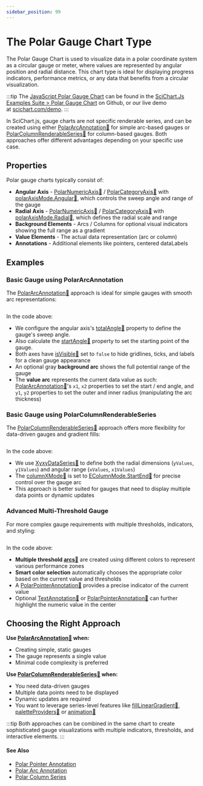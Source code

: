 ```yaml
---
sidebar_position: 99
---
```


# The Polar Gauge Chart Type

The Polar Gauge Chart is used to visualize data in a polar coordinate system as a circular gauge or meter, where values are represented by angular position and radial distance. This chart type is ideal for displaying progress indicators, performance metrics, or any data that benefits from a circular visualization.

:::tip
The [JavaScript Polar Gauge Chart](https://stagingdemo2.scichart.com/demo/javascript/polar-gauge-chart) can be found in the [SciChart.Js Examples Suite > Polar Gauge Chart](https://github.com/ABTSoftware/SciChart.JS.Examples/blob/release_v4.0/Examples/src/components/Examples/Charts2D/PolarCharts/PolarGaugeChart) on Github, or our live demo at [scichart.com/demo](https://stagingdemo2.scichart.com/demo/react/polar-gauge-chart).
:::

<ChartFromSciChartDemo 
    src="https://stagingdemo2.scichart.com/demo/iframe/polar-gauge-chart"
    title="Polar Gauge Chart"
/>

In SciChart.js, gauge charts are not specific renderable series, and can be created using either [PolarArcAnnotation:blue_book:](https://www.scichart.com/documentation/js/v4/typedoc/classes/polararcannotation.html) for simple arc-based gauges or [PolarColumnRenderableSeries:blue_book:](https://www.scichart.com/documentation/js/v4/typedoc/classes/polarcolumnrenderableseries.html) for column-based gauges. Both approaches offer different advantages depending on your specific use case.


## Properties

Polar gauge charts typically consist of:

- **Angular Axis** - [PolarNumericAxis:blue_book:](https://www.scichart.com/documentation/js/v4/typedoc/classes/polarnumericaxis.html) / [PolarCategoryAxis:blue_book:](https://www.scichart.com/documentation/js/v4/typedoc/classes/polarcategoryaxis.html) with [polarAxisMode.Angular:blue_book:](https://www.scichart.com/documentation/js/v4/typedoc/enums/epolaraxismode.html#angular), which controls the sweep angle and range of the gauge
- **Radial Axis** - [PolarNumericAxis:blue_book:](https://www.scichart.com/documentation/js/v4/typedoc/classes/polarnumericaxis.html) / [PolarCategoryAxis:blue_book:](https://www.scichart.com/documentation/js/v4/typedoc/classes/polarcategoryaxis.html) with [polarAxisMode.Radial:blue_book:](https://www.scichart.com/documentation/js/v4/typedoc/enums/epolaraxismode.html#radial), which defines the radial scale and range
- **Background Elements** - Arcs / Columns for optional visual indicators showing the full range as a gradient
- **Value Elements** - The actual data representation (arc or column)
- **Annotations** - Additional elements like pointers, centered dataLabels

## Examples

### Basic Gauge using PolarArcAnnotation

The [PolarArcAnnotation:blue_book:](https://www.scichart.com/documentation/js/v4/typedoc/classes/polararcannotation.html) approach is ideal for simple gauges with smooth arc representations:

```ts showLineNumbers {51-61} file=./UsingArc/demo.ts start=region_A_start end=region_A_end
```
<LiveDocSnippet name="./UsingArc/demo" />

In the code above:
- We configure the angular axis's [totalAngle:blue_book:](https://www.scichart.com/documentation/js/v4/typedoc/classes/polarnumericaxis.html#totalangle) property to define the gauge's sweep angle.
- Also calculate the [startAngle:blue_book:](https://www.scichart.com/documentation/js/v4/typedoc/classes/polarnumericaxis.html#startangle) property to set the starting point of the gauge.
- Both axes have [isVisible:blue_book:](https://www.scichart.com/documentation/js/v4/typedoc/classes/polarnumericaxis.html#isvisible) set to `false` to hide gridlines, ticks, and labels for a clean gauge appearance
- An optional gray **background arc** shows the full potential range of the gauge
- The **value arc** represents the current data value as such:
[PolarArcAnnotation:blue_book:](https://www.scichart.com/documentation/js/v4/typedoc/classes/polararcannotation.html)'s `x1`, `x2` properties to set the start / end angle, and `y1`, `y2` properties to set the outer and inner radius (manipulating the arc thickness)

### Basic Gauge using PolarColumnRenderableSeries

The [PolarColumnRenderableSeries:blue_book:](https://www.scichart.com/documentation/js/v4/typedoc/classes/polarcolumnrenderableseries.html) approach offers more flexibility for data-driven gauges and gradient fills:

```ts showLineNumbers {18-21,23,27-34} file=./UsingColumn/demo.ts start=region_A_start end=region_A_end
```

<LiveDocSnippet name="./UsingColumn/demo" />

In the code above:
- We use [XyxyDataSeries:blue_book:](https://www.scichart.com/documentation/js/v4/typedoc/classes/xyxydataseries.html) to define both the radial dimensions (`yValues`, `y1Values`) and angular range (`xValues`, `x1Values`)
- The [columnXMode:blue_book:](https://www.scichart.com/documentation/js/v4/typedoc/classes/polarcolumnrenderableseries.html#columnxmode) is set to [EColumnMode.StartEnd:blue_book:](https://www.scichart.com/documentation/js/v4/typedoc/enums/ecolumnmode.html#startend) for precise control over the gauge arc
- This approach is better suited for gauges that need to display multiple data points or dynamic updates

### Advanced Multi-Threshold Gauge

For more complex gauge requirements with multiple thresholds, indicators, and styling:

```ts showLineNumbers {9-17,33-42,66,80} file=./ComplexArc/demo.ts start=region_A_start end=region_A_end
```

<LiveDocSnippet name="./ComplexArc/demo" />

In the code above:
- **Multiple threshold [arcs:blue_book:](https://www.scichart.com/documentation/js/v4/typedoc/classes/polararcannotation.html)** are created using different colors to represent various performance zones
- **Smart color selection** automatically chooses the appropriate color based on the current value and thresholds
- A [PolarPointerAnnotation:blue_book:](https://www.scichart.com/documentation/js/v4/typedoc/classes/polarpointerannotation.html) provides a precise indicator of the current value
- Optional [TextAnnotation:blue_book:](https://www.scichart.com/documentation/js/v4/typedoc/classes/textannotation.html) or [PolarPointerAnnotation:blue_book:](https://www.scichart.com/documentation/js/v4/typedoc/classes/polarpointerannotation.html) can further highlight the numeric value in the center

## Choosing the Right Approach

**Use [PolarArcAnnotation:blue_book:](https://www.scichart.com/documentation/js/v4/typedoc/classes/polararcannotation.html) when:**
- Creating simple, static gauges
- The gauge represents a single value
- Minimal code complexity is preferred

**Use [PolarColumnRenderableSeries:blue_book:](https://www.scichart.com/documentation/js/v4/typedoc/classes/polarcolumnrenderableseries.html) when:**
- You need data-driven gauges
- Multiple data points need to be displayed
- Dynamic updates are required
- You want to leverage series-level features like [fillLinearGradient:blue_book:](https://www.scichart.com/documentation/js/v4/typedoc/classes/polarcolumnrenderableseries.html#filllineargradient), [paletteProviders:blue_book:](https://www.scichart.com/documentation/js/v4/typedoc/classes/polarcolumnrenderableseries.html#paletteproviders) or [animation:blue_book:](https://www.scichart.com/documentation/js/v4/typedoc/classes/polarcolumnrenderableseries.html#animation)

:::tip
Both approaches can be combined in the same chart to create sophisticated gauge visualizations with multiple indicators, thresholds, and interactive elements.
:::

#### See Also

* [Polar Pointer Annotation](/2d-charts/annotations-api/polar-pointer-annotation)
* [Polar Arc Annotation](/2d-charts/annotations-api/polar-arc-annotation)
* [Polar Column Series](/2d-charts/chart-types/polar-column-renderable-series)